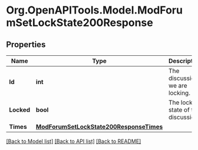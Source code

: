# Org.OpenAPITools.Model.ModForumSetLockState200Response

## Properties

Name | Type | Description | Notes
------------ | ------------- | ------------- | -------------
**Id** | **int** | The discussion we are locking. | [default to null]
**Locked** | **bool** | The locked state of the discussion. | [default to null]
**Times** | [**ModForumSetLockState200ResponseTimes**](ModForumSetLockState200ResponseTimes.md) |  | 

[[Back to Model list]](../README.md#documentation-for-models) [[Back to API list]](../README.md#documentation-for-api-endpoints) [[Back to README]](../README.md)

